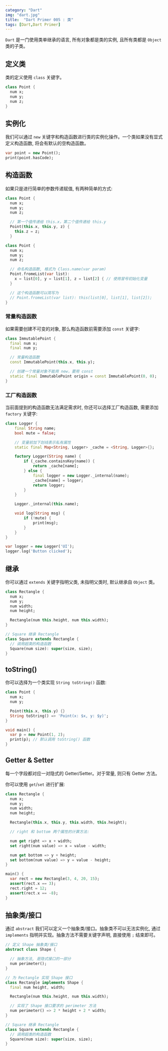 ```yaml
---
category: "Dart"
img: "dart.jpg"
title:  "Dart Primer 005 : 类"
tags: [Dart,Dart Primer]
---
```

`Dart` 是一门使用类单继承的语言, 所有对象都是类的实例, 且所有类都是 `Object` 类的子类。

## 定义类

类的定义使用 `class` 关键字。

```dart
class Point {
  num x;
  num y;
  num z;
}
```

## 实例化

我们可以通过 `new` 关键字和构造函数进行类的实例化操作。一个类如果没有显式定义构造函数, 将会有默认的空构造函数。

```dart
var point = new Point();
print(point.hasCode);
```
## 构造函数

如果只是进行简单的参数传递赋值, 有两种简单的方式:

```dart
class Point {
  num x;
  num y;
  num z;

  // 第一个值传递给 this.x，第二个值传递给 this.y
  Point(this.x, this.y, z) {
    this.z = z;
  }
```

```dart
class Point {
  num x;
  num y;
  num z;

  // 命名构造函数, 格式为 Class.name(var param)
  Point.fromeList(var list):
    x = list[0], y = list[1], z = list[2] { // 使用冒号初始化变量
  }

  // 这个构造函数可以简写为
  // Point.fromeList(var list): this(list[0], list[1], list[2]);
}
```

### 常量构造函数

如果需要创建不可变的对象, 那么构造函数前需要添加 `const` 关键字:

```dart
class ImmutablePoint {
  final num x;
  final num y;

  // 常量构造函数
  const ImmutablePoint(this.x, this.y);

  // 创建一个常量对象不能用 new，要用 const
  static final ImmutablePoint origin = const ImmutablePoint(0, 0);
}
```

### 工厂构造函数

当前面提到的构造函数无法满足需求时, 你还可以选择工厂构造函数, 需要添加 `factory` 关键字:

```dart
class Logger {
    final String name;
    bool mute = false;

    // 变量前加下划线表示私有属性
    static final Map<String, Logger> _cache = <String, Logger>{};

    factory Logger(String name) {
        if (_cache.containsKey(name)) {
            return _cache[name];
        } else {
            final logger = new Logger._internal(name);
            _cache[name] = logger;
            return logger;
        }
    }

    Logger._internal(this.name);

    void log(String msg) {
        if (!mute) {
            print(msg);
        }
    }
}

var logger = new Logger('UI');
logger.log('Button clicked');
```

## 继承

你可以通过 `extends` 关键字指明父类, 未指明父类时, 默认继承自 `Object` 类。

```dart
class Rectangle {
  num x;
  num y;
  num width;
  num height;

  Rectangle(num this.height, num this.width);
}

// Square 继承 Rectangle
class Square extends Rectangle {
  // 调用超类的构造函数
  Square(num size): super(size, size);
}
```

## toString()

你可以选择为一个类实现 `String toString()` 函数:

```dart
class Point {
  num x;
  num y;

  Point(this.x, this.y) {}
  String toString() => 'Point(x: $x, y: $y)';
}

void main() {
  var p = new Point(1, 2);
  print(p); // 默认调用 toString() 函数
}
```

## Getter & Setter

每一个字段都对应一对隐式的 Getter/Setter。对于常量, 则只有 Getter 方法。

你可以使用 `get`/`set` 进行扩展:

```dart
class Rectangle {
  num x;
  num y;
  num width;
  num height;

  Rectangle(this.x, this.y, this.width, this.height);

  // right 和 bottom 两个属性的计算方法:

  num get right => x + width;
  set right(num value) => x = value - width;

  num get bottom => y + height;
  set bottom(num value) => y = value - height;
}

main() {
  var rect = new Rectangle(3, 4, 20, 15);
  assert(rect.x == 3);
  rect.right = 12;
  assert(rect.x == -8);
}
```

## 抽象类/接口

通过 `abstract` 我们可以定义一个抽象类/接口。抽象类不可以无法实例化, 通过 `implements` 指明并实现。抽象方法不需要关键字声明, 直接使用 `;` 结束即可。

```dart
// 定义 Shape 抽象类/接口
abstract class Shape {

  // 抽象方法, 是隐式接口的一部分
  num perimeter();
}

// 为 Rectangle 实现 Shape 接口
class Rectangle implements Shape {
  final num height, width;

  Rectangle(num this.height, num this.width);

  // 实现了 Shape 接口要求的 perimeter 方法
  num perimeter() => 2 * height + 2 * width;
}

// Square 继承 Rectangle
class Square extends Rectangle {
  // 调用超类的构造函数
  Square(num size): super(size, size);
}
```
